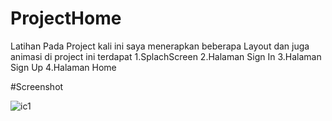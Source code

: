 # ProjectHome
Latihan
Pada Project kali ini saya menerapkan beberapa Layout dan juga animasi
di project ini terdapat
1.SplachScreen
2.Halaman Sign In
3.Halaman Sign Up
4.Halaman Home


#Screenshot



![ic1](https://user-images.githubusercontent.com/63640844/79878873-21d65e80-8418-11ea-8eb8-d4771b1ee71a.jpg)
